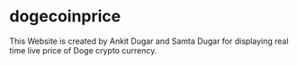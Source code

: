 # dogecoinprice
This Website is created by Ankit Dugar and Samta Dugar for displaying real time live price of Doge crypto currency.
